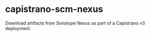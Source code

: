capistrano-scm-nexus
====================

Download artifacts from Sonatype Nexus as part of a Capistrano v3 deployment.
